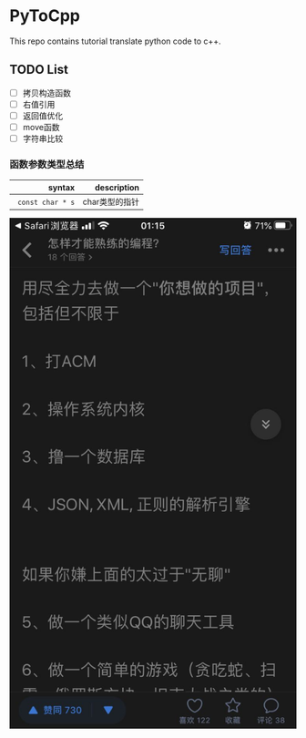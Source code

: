 # PyToCpp
This repo contains tutorial translate python code to c++.

## TODO List

- [ ] 拷贝构造函数
- [ ] 右值引用
- [ ] 返回值优化
- [ ] move函数
- [ ] 字符串比较

### 函数参数类型总结

|     syntax            |  description |
| --------------------: |-------------:| 
| ``` const char * s``` | char类型的指针 |

![](微信图片_20200707095044.jpg)
